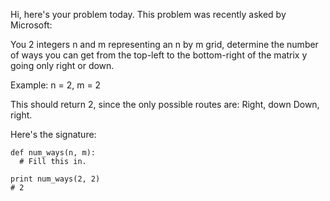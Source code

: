 Hi, here's your problem today. This problem was recently asked by Microsoft:

You 2 integers n and m representing an n by m grid, determine the number of ways you can get from the top-left to the bottom-right of the matrix y going only right or down.

Example:
n = 2, m = 2

This should return 2, since the only possible routes are:
Right, down
Down, right.

Here's the signature:
```
def num_ways(n, m):
  # Fill this in.

print num_ways(2, 2)
# 2
```